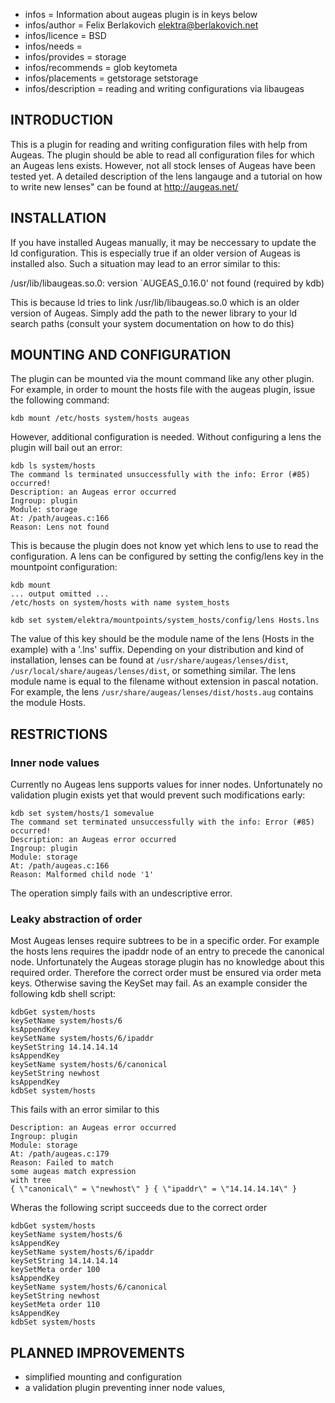 - infos = Information about augeas plugin is in keys below
- infos/author = Felix Berlakovich <elektra@berlakovich.net>
- infos/licence = BSD
- infos/needs =
- infos/provides = storage
- infos/recommends = glob keytometa
- infos/placements = getstorage setstorage
- infos/description = reading and writing configurations via libaugeas

## INTRODUCTION ##

This is a plugin for reading and writing configuration files with help from Augeas.
The plugin should be able to read all configuration files for which an Augeas lens exists.
However, not all stock lenses of Augeas have been tested yet.
A detailed description of the lens langauge and a tutorial on how to write new lenses"
can be found at http://augeas.net/


## INSTALLATION ##

If you have installed Augeas manually, it may be neccessary to update the ld configuration. This is especially
true if an older version of Augeas is installed also. Such a situation may lead to an error similar to this:

/usr/lib/libaugeas.so.0: version `AUGEAS_0.16.0' not found (required by kdb)

This is because ld tries to link /usr/lib/libaugeas.so.0 which is an older version of Augeas. Simply add
the path to the newer library to your ld search paths (consult your system documentation on how to do this)


## MOUNTING AND CONFIGURATION ##

The plugin can be mounted via the mount command like any other plugin.
For example, in order to mount the hosts file with the augeas plugin, issue the following command:

	kdb mount /etc/hosts system/hosts augeas

However, additional configuration is needed. Without configuring a lens the plugin will bail out an error:

	kdb ls system/hosts
	The command ls terminated unsuccessfully with the info: Error (#85) occurred!
	Description: an Augeas error occurred
	Ingroup: plugin
	Module: storage
	At: /path/augeas.c:166
	Reason: Lens not found

This is because the plugin does not know yet which lens to use to read the configuration.
A lens can be configured by setting the config/lens key in the mountpoint configuration:

	kdb mount
	... output omitted ...
	/etc/hosts on system/hosts with name system_hosts

	kdb set system/elektra/mountpoints/system_hosts/config/lens Hosts.lns

The value of this key should be the module name of the lens (Hosts in the example) with a '.lns' suffix.
Depending on your distribution and kind of installation, lenses can be found at `/usr/share/augeas/lenses/dist`,
`/usr/local/share/augeas/lenses/dist`, or something similar.
The lens module name is equal to the filename without extension in pascal notation.
For example, the lens `/usr/share/augeas/lenses/dist/hosts.aug` contains the module Hosts.


## RESTRICTIONS ##

### Inner node values ###
Currently no Augeas lens supports values for inner nodes.
Unfortunately no validation plugin exists yet that would prevent such modifications early:

	kdb set system/hosts/1 somevalue
	The command set terminated unsuccessfully with the info: Error (#85) occurred!
	Description: an Augeas error occurred
	Ingroup: plugin
	Module: storage
	At: /path/augeas.c:166
	Reason: Malformed child node '1'

The operation simply fails with an undescriptive error.

### Leaky abstraction of order ###
Most Augeas lenses require subtrees to be in a specific order. For example the hosts lens requires the ipaddr node
of an entry to precede the canonical node. Unfortunately the Augeas storage plugin has no knowledge about this required
order. Therefore the correct order must be ensured via order meta keys. Otherwise saving the KeySet may fail. As an example
consider the following kdb shell script:

	kdbGet system/hosts
	keySetName system/hosts/6
	ksAppendKey
	keySetName system/hosts/6/ipaddr
	keySetString 14.14.14.14
	ksAppendKey
	keySetName system/hosts/6/canonical
	keySetString newhost
	ksAppendKey
	kdbSet system/hosts

This fails with an error similar to this
	
	Description: an Augeas error occurred
	Ingroup: plugin
	Module: storage
	At: /path/augeas.c:179
	Reason: Failed to match
	some augeas match expression
	with tree
	{ \"canonical\" = \"newhost\" } { \"ipaddr\" = \"14.14.14.14\" }

Wheras the following script succeeds due to the correct order

	kdbGet system/hosts
	keySetName system/hosts/6
	ksAppendKey
	keySetName system/hosts/6/ipaddr
	keySetString 14.14.14.14
	keySetMeta order 100
	ksAppendKey
	keySetName system/hosts/6/canonical
	keySetString newhost
	keySetMeta order 110
	ksAppendKey
	kdbSet system/hosts


## PLANNED IMPROVEMENTS ##

* simplified mounting and configuration
* a validation plugin preventing inner node values,
